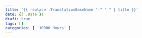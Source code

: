```yaml
---
title: '{{ replace .TranslationBaseName "-" " " | title }}'
date: {{ .Date }}
draft: true
tags: []
categories: [ '10000 Hours' ]
---
```


